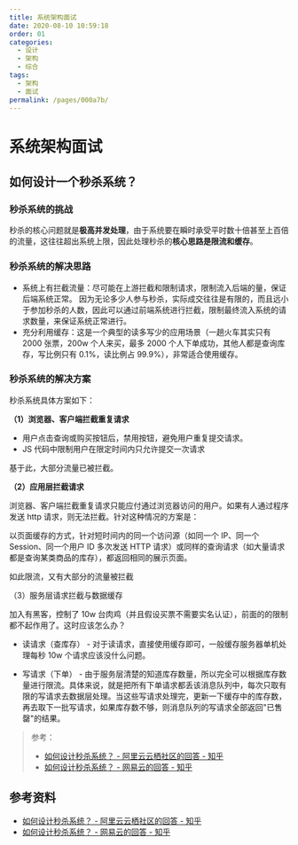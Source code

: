 ```yaml
---
title: 系统架构面试
date: 2020-08-10 10:59:18
order: 01
categories:
  - 设计
  - 架构
  - 综合
tags:
  - 架构
  - 面试
permalink: /pages/000a7b/
---
```


# 系统架构面试

## 如何设计一个秒杀系统？

### 秒杀系统的挑战

秒杀的核心问题就是**极高并发处理**，由于系统要在瞬时承受平时数十倍甚至上百倍的流量，这往往超出系统上限，因此处理秒杀的**核心思路是限流和缓存**。

### 秒杀系统的解决思路

- 系统上有拦截流量：尽可能在上游拦截和限制请求，限制流入后端的量，保证后端系统正常。 因为无论多少人参与秒杀，实际成交往往是有限的，而且远小于参加秒杀的人数，因此可以通过前端系统进行拦截，限制最终流入系统的请求数量，来保证系统正常进行。
- 充分利用缓存：这是一个典型的读多写少的应用场景（一趟火车其实只有 2000 张票，200w 个人来买，最多 2000 个人下单成功，其他人都是查询库存，写比例只有 0.1%，读比例占 99.9%），非常适合使用缓存。

### 秒杀系统的解决方案

秒杀系统具体方案如下：

**（1）浏览器、客户端拦截重复请求**

- 用户点击查询或购买按钮后，禁用按钮，避免用户重复提交请求。
- JS 代码中限制用户在限定时间内只允许提交一次请求

基于此，大部分流量已被拦截。

**（2）应用层拦截请求**

浏览器、客户端拦截重复请求只能应付通过浏览器访问的用户。如果有人通过程序发送 http 请求，则无法拦截。针对这种情况的方案是：

以页面缓存的方式，针对短时间内的同一个访问源（如同一个 IP、同一个 Session、同一个用户 ID 多次发送 HTTP 请求）或同样的查询请求（如大量请求都是查询某类商品的库存），都返回相同的展示页面。

如此限流，又有大部分的流量被拦截

（3）服务层请求拦截与数据缓存

加入有黑客，控制了 10w 台肉鸡（并且假设买票不需要实名认证），前面的的限制都不起作用了。这时应该怎么办？

- 读请求（查库存） - 对于读请求，直接使用缓存即可，一般缓存服务器单机处理每秒 10w 个请求应该没什么问题。

- 写请求（下单） - 由于服务层清楚的知道库存数量，所以完全可以根据库存数量进行限流。具体来说，就是把所有下单请求都丢该消息队列中，每次只取有限的写请求去数据层处理。当这些写请求处理完，更新一下缓存中的库存数，再去取下一批写请求，如果库存数不够，则消息队列的写请求全部返回"已售罄"的结果。

> 参考：
>
> - [如何设计秒杀系统？ - 阿里云云栖社区的回答 - 知乎](https://www.zhihu.com/question/54895548/answer/146924420)
> - [如何设计秒杀系统？ - 网易云的回答 - 知乎](https://www.zhihu.com/question/54895548/answer/259218876)

## 参考资料

- [如何设计秒杀系统？ - 阿里云云栖社区的回答 - 知乎](https://www.zhihu.com/question/54895548/answer/146924420)
- [如何设计秒杀系统？ - 网易云的回答 - 知乎](https://www.zhihu.com/question/54895548/answer/259218876)
